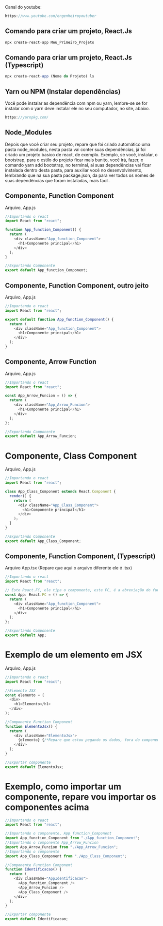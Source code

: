 Canal do youtube:

```js
https://www.youtube.com/engenheiroyoutuber
```

## Comando para criar um projeto, React.Js

```js
npx create-react-app Meu_Primeiro_Projeto
```

## Comando para criar um projeto, React.Js (Typescript)

```js
npx create-react-app (Nome do Projeto) ls
```

## Yarn ou NPM (Instalar dependências)

Você pode instalar as dependência com npm ou yarn, lembre-se se for instalar com o yarn deve instalar ele no seu computador, no site, abaixo.

```js
https://yarnpkg.com/
```

## Node_Modules

Depois que você criar seu projeto, repare que foi criado automático uma pasta
node_modules, nesta pasta vai conter suas dependências, já foi criado um projeto basico de react, de exemplo.
Exemplo, se você, instalar, o bootstrap, para o estilo do projeto ficar mais bunito, você irá,
fazer, o comando yarn add bootstrap, no terminal, ai suas dependências vai ficar instalada
dentro desta pasta, para auxiliar você no desenvolvimento, lembrando que na sua pasta package.json,
da para ver todos os nomes de suas dependências que foram instaladas, mais facil.

## Componente, Function Component

Arquivo, App.js

```js
//Importando o react
import React from "react";

function App_function_Component() {
  return (
    <div className="App_function_Component">
      <h1>Componente principal</h1>
    </div>
  );
}

//Exportando Componente
export default App_function_Component;
```

## Componente, Function Component, outro jeito

Arquivo, App.js

```js
//Importando o react
import React from "react";

export default function App_function_Component() {
  return (
    <div className="App_function_Component">
      <h1>Componente principal</h1>
    </div>
  );
}
```

## Componente, Arrow Function

Arquivo, App.js

```js
//Importando o react
import React from "react";

const App_Arrow_Funcion = () => {
  return (
    <div className="App_Arrow_Funcion">
      <h1>Componente principal</h1>
    </div>
  );
};

//Exportando Componente
export default App_Arrow_Funcion;
```

# Componente, Class Component

Arquivo, App.js

```js
//Importando o react
import React from "react";

class App_Class_Component extends React.Component {
  render() {
    return (
      <div className="App_Class_Component">
        <h1>Componente principal</h1>
      </div>
    );
  }
}

//Exportando Componente
export default App_Class_Component;
```

## Componente, Function Component, (Typescript)

Arquivo App.tsx (Repare que aqui o arquivo diferente ele é .tsx)

```js
//Importando o react
import React from "react";

// Este React.FC, ele tipa o componente, este FC, é a abreviação do function component
const App: React.FC = () => {
  return (
    <div className="App_function_Component">
      <h1>Componente principal</h1>
    </div>
  );
};

//Exportando Componente
export default App;
```

# Exemplo de um elemento em JSX

Arquivo, App.js

```js
//Importando o react
import React from "react";

//Elemento JSX
const elemento = (
  <div>
    <h1>Elemento</h1>
  </div>
);

//Componente Function Component
function ElementoJsx() {
  return (
    <div className="ElementoJsx">
      {elemento} {/*Repare que estou pegando os dados, fora do componente*/}
    </div>
  );
}

//Exportar componente
export default ElementoJsx;
```

# Exemplo, como importar um componente, repare vou importar os componentes acima

```js
//Importando o react
import React from "react";

//Importando o componente, App_function_Component
import App_function_Component from "./App_function_Component";
//Importando o componente App_Arrow_Funcion
import App_Arrow_Funcion from "./App_Arrow_Funcion";
//Importando o componente
import App_Class_Component from "./App_Class_Component";

//Componente Function Component
function Identificacao() {
  return (
    <div className="AppIdentificacao">
      <App_function_Component />
      <App_Arrow_Funcion />
      <App_Class_Component />
    </div>
  );
}

//Exportar componente
export default Identificacao;
```
